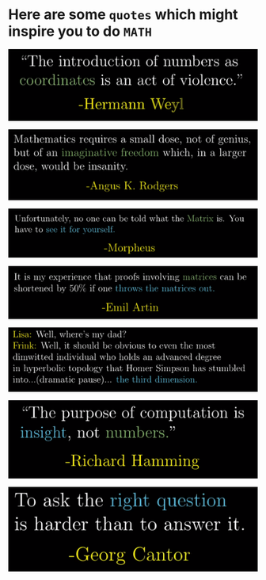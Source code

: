 # Here are some `quotes` which might inspire you to do `MATH`


![](Images\Quote1.png)

![](Images\Quote2.png)

![](Images\Quote3.png)

![](Images\Quote4.png)

![](Images\Quote5.png)

![](Images\Quote6.png)

![](Images\Quote7.png)